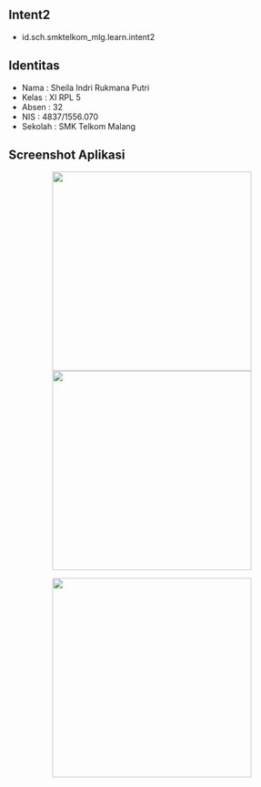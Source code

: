 ## Intent2
* id.sch.smktelkom_mlg.learn.intent2

## Identitas
* Nama  : Sheila Indri Rukmana Putri
* Kelas : XI RPL 5
* Absen : 32
* NIS   : 4837/1556.070
* Sekolah : SMK Telkom Malang

## Screenshot Aplikasi
<p align="center">
  <img src="https://s26.postimg.org/6o9wkyfe1/intent_2_2.png" width="350"/>
  <img src="https://s26.postimg.org/ga3h196jt/intent_2_3.png" width="350"/>
</p>
<p align="center">
  <img src="https://s26.postimg.org/istrfohnt/intent_2_4.png" width="350"/>
</p>
